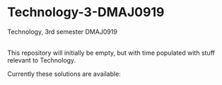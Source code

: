 # Technology-3-DMAJ0919
Technology, 3rd semester DMAJ0919<br><br>
<p>
  This repository will initially be empty, but with time populated with stuff relevant to Technology.<br>
  <p>Currently these solutions are available:</p>
</p>
  
